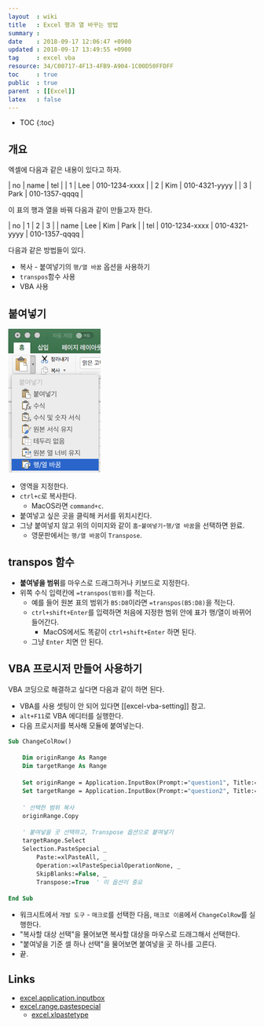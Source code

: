 ```yaml
---
layout  : wiki
title   : Excel 행과 열 바꾸는 방법
summary : 
date    : 2018-09-17 12:06:47 +0900
updated : 2018-09-17 13:49:55 +0900
tag     : excel vba
resource: 34/C00717-4F13-4FB9-A904-1C00D50FFDFF
toc     : true
public  : true
parent  : [[Excel]]
latex   : false
---
```

* TOC
{:toc}

## 개요

엑셀에 다음과 같은 내용이 있다고 하자.

| no | name | tel           |
| 1  | Lee  | 010-1234-xxxx |
| 2  | Kim  | 010-4321-yyyy |
| 3  | Park | 010-1357-qqqq |

이 표의 행과 열을 바꿔 다음과 같이 만들고자 한다.

| no   | 1             | 2             | 3             |
| name | Lee           | Kim           | Park          |
| tel  | 010-1234-xxxx | 010-4321-yyyy | 010-1357-qqqq |

다음과 같은 방법들이 있다.

* 복사 - 붙여넣기의 `행/열 바꿈` 옵션을 사용하기
* `transpos`함수 사용
* VBA 사용

## 붙여넣기

![image]( /resource/34/C00717-4F13-4FB9-A904-1C00D50FFDFF/45604838-364fb980-ba73-11e8-97b5-638355611998.png )

* 영역을 지정한다.
* `ctrl+c`로 복사한다.
    * MacOS라면 `command+c`.
* 붙여넣고 싶은 곳을 클릭해 커서를 위치시킨다.
* 그냥 붙여넣지 않고 위의 이미지와 같이 `홈`-`붙여넣기`-`행/열 바꿈`을 선택하면 완료.
    * 영문판에서는 `행/열 바꿈`이 `Transpose`.

## transpos 함수

* **붙여넣을 범위**를 마우스로 드래그하거나 키보드로 지정한다.
* 위쪽 수식 입력칸에 `=transpos(범위)`를 적는다.
    * 예를 들어 원본 표의 범위가 `B5:D8`이라면 `=transpos(B5:D8)`을 적는다.
    * `ctrl+shift+Enter`를 입력하면 처음에 지정한 범위 안에 표가 행/열이 바뀌어 들어간다.
        * MacOS에서도 똑같이 `ctrl+shift+Enter` 하면 된다.
    * 그냥 `Enter` 치면 안 된다.



## VBA 프로시저 만들어 사용하기

VBA 코딩으로 해결하고 싶다면 다음과 같이 하면 된다.

* VBA를 사용 셋팅이 안 되어 있다면 [[excel-vba-setting]] 참고.
* `alt+F11`로 VBA 에디터를 실행한다.
* 다음 프로시저를 복사해 모듈에 붙여넣는다.

```vb
Sub ChangeColRow()

    Dim originRange As Range
    Dim targetRange As Range

    Set originRange = Application.InputBox(Prompt:="question1", Title:="복사할 대상 선택", Type:=8)
    Set targetRange = Application.InputBox(Prompt:="question2", Title:="붙여넣을 기준 셀 하나 선택", Type:=8)

    ' 선택한 범위 복사
    originRange.Copy

    ' 붙여넣을 곳 선택하고, Transpose 옵션으로 붙여넣기
    targetRange.Select
    Selection.PasteSpecial _
        Paste:=xlPasteAll, _
        Operation:=xlPasteSpecialOperationNone, _
        SkipBlanks:=False, _
        Transpose:=True  ' 이 옵션이 중요

End Sub
```

* 워크시트에서 `개발 도구` - `매크로`를 선택한 다음, `매크로 이름`에서 `ChangeColRow`를 실행한다.
* "복사할 대상 선택"을 물어보면 복사할 대상을 마우스로 드래그해서 선택한다.
* "붙여넣을 기준 셀 하나 선택"을 물어보면 붙여넣을 곳 하나를 고른다.
* 끝.


## Links

* [excel.application.inputbox](https://docs.microsoft.com/en-us/office/vba/api/excel.application.inputbox )
* [excel.range.pastespecial](https://docs.microsoft.com/en-us/office/vba/api/excel.range.pastespecial )
    * [excel.xlpastetype](https://docs.microsoft.com/en-us/office/vba/api/excel.xlpastetype )


